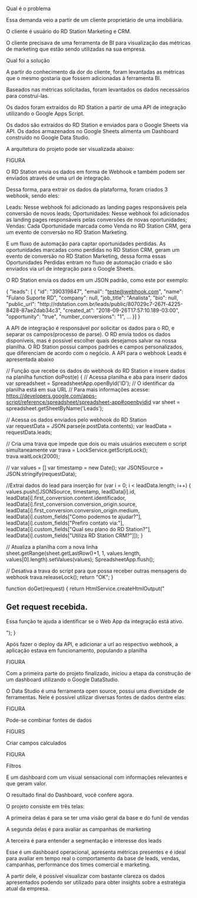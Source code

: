 Qual é o problema

Essa demanda veio a partir de um cliente proprietário de uma imobiliária. 

O cliente é usuário do RD Station Marketing e CRM.

O cliente precisava de uma ferramenta de BI para visualização das métricas de marketing que estão sendo utilizadas na sua empresa.

Qual foi a solução

A partir do conhecimento da dor do cliente, foram levantadas as métricas que o mesmo gostaria que fossem adicionadas à ferramenta BI.

 Baseados nas métricas solicitadas, foram levantados os dados necessários para construí-las.

Os dados foram extraídos do RD Station a partir de uma API de integração utilizando o Google Apps Script. 

Os dados são extraídos do RD Station e enviados para o Google Sheets via API. Os dados armazenados no Google Sheets alimenta um Dashboard construído no Google Data Studio.

A arquitetura do projeto pode ser visualizada abaixo:

FIGURA

O RD Station envia os dados em forma de Webhook e também podem ser enviados através de uma url de integração.

Dessa forma, para extrair os dados da plataforma, foram criados 3 webhook, sendo eles:

 
Leads: Nesse webhook foi adicionado as landing pages responsáveis pela conversão de novos leads;
Oportunidades: Nesse webhook foi adicionados as landing pages responsáveis pelas conversões de novas oportunidades;
Vendas: Cada Oportunidade marcada como Venda no RD Station CRM, gera um evento de conversão no RD Station Marketing.



E um fluxo de automação para captar oportunidades perdidas. 
As oportunidades marcadas como perdidas no RD Station CRM, geram um evento de conversão no RD Station Marketing, dessa forma essas Oportunidades Perdidas entram no fluxo de automação criado e são enviados via url de integração para o Google Sheets.

O RD Station envia os dados em um JSON padrão, como este por exemplo:

{
 "leads": [
 {
 "id": "390319847",
 "email": "teste@webhook.com",
 "name": "Fulano Suporte RD",
 "company": null,
 "job_title": "Analista",
 "bio": null,
 "public_url": "http:\/\/rdstation.com.br\/leads\/public\/807029c7-267f-4225-8428-87ae2dab34c3",
 "created_at": "2018-09-26T17:57:10.189-03:00",
 "opportunity": "true",
 "number_conversions": "1",
 ...
 }] 
}

A API de integração é responsável por solicitar os dados para o RD, e separar os campos(processo de parse). O RD envia todos os dados disponíveis, mas é possível escolher quais desejamos salvar na nossa planilha. 
O RD Station possui campos padrões e campos personalizados, que diferenciam de acordo com o negócio.
A API para o webhook Leads é apresentada abaixo

// Função que recebe os dados do webhook do RD Station e insere dados na planilha
function doPost(e) {
  // Acessa planilha e aba para inserir dados
  var spreadsheet = SpreadsheetApp.openById('ID');
  // O identificar da planilha está em sua URL
  // Para mais informações acesse: https://developers.google.com/apps-script/reference/spreadsheet/spreadsheet-app#openbyidid
  var sheet = spreadsheet.getSheetByName('Leads');
  
  // Acessa os dados enviados pelo webhook do RD Station   
  var requestData = JSON.parse(e.postData.contents);
  var leadData = requestData.leads;
  
  // Cria uma trava que impede que dois ou mais usuários executem o script simultaneamente
  var trava = LockService.getScriptLock();
  trava.waitLock(2000);
  
  //
  var values = []
  var timestamp = new Date();
  var JSONSource = JSON.stringify(requestData);
  
  //Extrai dados do lead para inserção
  for (var i = 0; i < leadData.length; i++) {
    values.push([JSONSource,
                 timestamp,
                 leadData[i].id,
                 leadData[i].first_conversion.content.identificador,
                 leadData[i].first_conversion.conversion_origin.source,
                 leadData[i].first_conversion.conversion_origin.medium,
                 leadData[i].custom_fields["Como podemos te ajudar?"],
                 leadData[i].custom_fields["Prefiro contato via:"],
                 leadData[i].custom_fields["Qual seu plano do RD Station?"],
                 leadData[i].custom_fields["Utiliza RD Station CRM?"]]);
  }
  
  // Atualiza a planilha com a nova linha  
  sheet.getRange(sheet.getLastRow()+1, 1, values.length, values[0].length).setValues(values);
  SpreadsheetApp.flush();
  
    
  // Desativa a trava do script para que possa receber outras mensagens do webhook
  trava.releaseLock();
  return "OK";
}

function doGet(request) {
  return HtmlService.createHtmlOutput("<h2>Get request recebida.</h2><p>Essa função te ajuda a identificar se o Web App da integração está ativo.</p>");
}

Após fazer o deploy da API, e adicionar a url ao respectivo webhook, a aplicação estava em funcionamento, populando a planilha

FIGURA


Com a primeira parte do projeto finalizado, iniciou a etapa da construção de um dashboard utilizando o Google DataStudio.

O Data Studio é uma ferramenta open source, possui uma diversidade de ferramentas. Nele é possível utilizar diversas fontes de dados dentre elas:


FIGURA


Pode-se combinar fontes de dados 


FIGURS


Criar campos calculados

FIGURA


Filtros 


E um dashboard com um visual sensacional com informações relevantes e que geram valor.  

O resultado final do Dashboard, você confere agora.

O projeto consiste em três telas:

A primeira delas é para se ter uma visão geral da base e do funil de vendas
  
  
  
  A segunda delas é para avaliar as campanhas de marketing


A terceira é para entender a segmentação e interesse dos leads


Esse é um dashboard operacional, apresenta métricas presentes e é ideal para avaliar em tempo real o comportamento da base de leads, vendas, campanhas, performance dos times comercial e marketing.

A partir dele, é possível visualizar com bastante clareza os dados apresentados podendo ser utilizado para obter insights sobre a estratégia atual da empresa.



